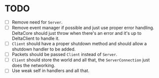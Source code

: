 # TODO

- [ ] Remove need for `Server`.
- [ ] Remove event manager if possible and just use proper error handling. DeltaCore should just throw when there's an error and it's up to DeltaClient to handle it.
- [ ] `Client` should have a proper shutdown method and should allow a shutdown handler to be added.
- [ ] Packets should be passed `Client` instead of `Server`.
- [ ] `Client` should store the world and all that, the `ServerConnection` just does the networking.
- [ ] Use weak self in handlers and all that.